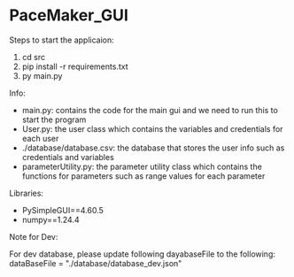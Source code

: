 # PaceMaker_GUI

Steps to start the applicaion:

1. cd src
2. pip install -r requirements.txt
3. py main.py

Info:

- main.py: contains the code for the main gui and we need to run this to start the program
- User.py: the user class which contains the variables and credentials for each user
- ./database/database.csv: the database that stores the user info such as credentials and variables
- parameterUtility.py: the parameter utility class which contains the functions for parameters such as range values for each parameter

Libraries:

- PySimpleGUI==4.60.5
- numpy==1.24.4

Note for Dev:

For dev database, please update following dayabaseFile to the following:
dataBaseFile = "./database/database_dev.json"
